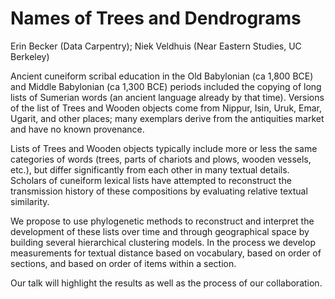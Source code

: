 # Names of Trees and Dendrograms
Erin Becker (Data Carpentry); Niek Veldhuis (Near Eastern Studies, UC Berkeley)

Ancient cuneiform scribal education in the Old Babylonian  (ca 1,800 BCE) and Middle Babylonian (ca 1,300 BCE) periods included the copying of long lists of Sumerian words (an ancient language already by that time). Versions of the list of Trees and Wooden objects come from Nippur, Isin, Uruk, Emar, Ugarit, and other places; many exemplars derive from the antiquities market and have no known provenance.

Lists of Trees and Wooden objects typically include more or less the same categories of words (trees, parts of chariots and plows, wooden vessels, etc.), but differ significantly from each other in many textual details. Scholars of cuneiform lexical lists have attempted to reconstruct the transmission history of these compositions by evaluating relative textual similarity.

We propose to use phylogenetic methods to reconstruct and interpret the development of these lists over time and through geographical space by building several hierarchical clustering models. In the process we develop measurements for textual distance based on vocabulary, based on order of sections, and based on order of items within a section.

Our talk will highlight the results as well as the process of our collaboration.
